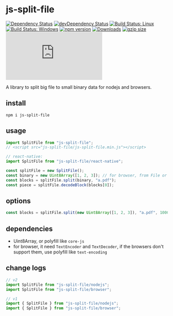 # js-split-file

[![Dependency Status](https://david-dm.org/plantain-00/js-split-file.svg)](https://david-dm.org/plantain-00/js-split-file)
[![devDependency Status](https://david-dm.org/plantain-00/js-split-file/dev-status.svg)](https://david-dm.org/plantain-00/js-split-file#info=devDependencies)
[![Build Status: Linux](https://travis-ci.org/plantain-00/js-split-file.svg?branch=master)](https://travis-ci.org/plantain-00/js-split-file)
[![Build Status: Windows](https://ci.appveyor.com/api/projects/status/github/plantain-00/js-split-file?branch=master&svg=true)](https://ci.appveyor.com/project/plantain-00/js-split-file/branch/master)
[![npm version](https://badge.fury.io/js/js-split-file.svg)](https://badge.fury.io/js/js-split-file)
[![Downloads](https://img.shields.io/npm/dm/js-split-file.svg)](https://www.npmjs.com/package/js-split-file)
[![gzip size](https://img.badgesize.io/https://unpkg.com/js-split-file?compression=gzip)](https://unpkg.com/js-split-file)
[![type-coverage](https://img.shields.io/badge/dynamic/json.svg?label=type-coverage&prefix=%E2%89%A5&suffix=%&query=$.typeCoverage.atLeast&uri=https%3A%2F%2Fraw.githubusercontent.com%2Fplantain-00%2Fjs-split-file%2Fmaster%2Fpackage.json)](https://github.com/plantain-00/js-split-file)

A library to split big file to small binary data for nodejs and browsers.

## install

`npm i js-split-file`

## usage

```ts
import SplitFile from "js-split-file";
// <script src="js-split-file/js-split-file.min.js"></script>

// react-native:
import SplitFile from "js-split-file/react-native";

const splitFile = new SplitFile();
const binary = new Uint8Array([1, 2, 3]); // for browser, from File or Blob to Uint8Array; for nodejs, from Buffer to Uint8Array
const blocks = splitFile.split(binary, "a.pdf");
const piece = splitFile.decodeBlock(blocks[0]);
```

## options

```ts
const blocks = splitFile.split(new Uint8Array([1, 2, 3]), "a.pdf", 10000); // each piece's size <= 10000B
```

## dependencies

+ Uint8Array, or polyfill like `core-js`
+ for browser, it need `TextEncoder` and `TextDecoder`, if the browsers don't support them, use polyfill like `text-encoding`

## change logs

```ts
// v2
import SplitFile from "js-split-file/nodejs";
import SplitFile from "js-split-file/browser";

// v1
import { SplitFile } from "js-split-file/nodejs";
import { SplitFile } from "js-split-file/browser";
```
